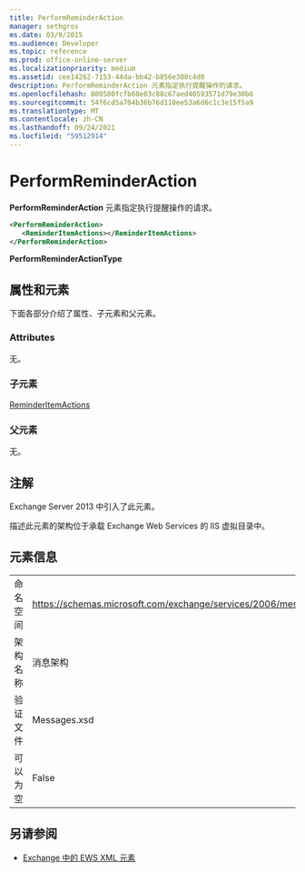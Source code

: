 ```yaml
---
title: PerformReminderAction
manager: sethgros
ms.date: 03/9/2015
ms.audience: Developer
ms.topic: reference
ms.prod: office-online-server
ms.localizationpriority: medium
ms.assetid: cee14262-7153-44da-bb42-b856e380c4d0
description: PerformReminderAction 元素指定执行提醒操作的请求。
ms.openlocfilehash: 800580fcfb60e03c88c67aed40593571d79e30b6
ms.sourcegitcommit: 54f6cd5a704b36b76d110ee53a6d6c1c3e15f5a9
ms.translationtype: MT
ms.contentlocale: zh-CN
ms.lasthandoff: 09/24/2021
ms.locfileid: "59512914"
---
```

# <a name="performreminderaction"></a>PerformReminderAction

**PerformReminderAction** 元素指定执行提醒操作的请求。 
  
```XML
<PerformReminderAction>
   <ReminderItemActions></ReminderItemActions>
</PerformReminderAction>
```

 **PerformReminderActionType**
## <a name="attributes-and-elements"></a>属性和元素

下面各部分介绍了属性、子元素和父元素。
  
### <a name="attributes"></a>Attributes

无。
  
### <a name="child-elements"></a>子元素

[ReminderItemActions](reminderitemactions.md)
  
### <a name="parent-elements"></a>父元素

无。
  
## <a name="remarks"></a>注解

Exchange Server 2013 中引入了此元素。
  
描述此元素的架构位于承载 Exchange Web Services 的 IIS 虚拟目录中。
  
## <a name="element-information"></a>元素信息

|||
|:-----|:-----|
|命名空间  <br/> |https://schemas.microsoft.com/exchange/services/2006/messages  <br/> |
|架构名称  <br/> |消息架构  <br/> |
|验证文件  <br/> |Messages.xsd  <br/> |
|可以为空  <br/> |False  <br/> |
   
## <a name="see-also"></a>另请参阅



- [Exchange 中的 EWS XML 元素](ews-xml-elements-in-exchange.md)

